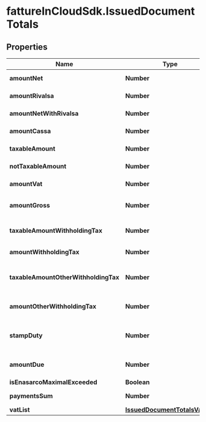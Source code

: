 # fattureInCloudSdk.IssuedDocumentTotals

## Properties

Name | Type | Description | Notes
------------ | ------------- | ------------- | -------------
**amountNet** | **Number** | Total net amount. | [optional] 
**amountRivalsa** | **Number** | Rivalsa amount. | [optional] 
**amountNetWithRivalsa** | **Number** | Net amount with rivalsa. | [optional] 
**amountCassa** | **Number** | Cassa amount. | [optional] 
**taxableAmount** | **Number** | Taxable amount. | [optional] 
**notTaxableAmount** | **Number** | Not taxable amount. | [optional] 
**amountVat** | **Number** | Total vat amount. | [optional] 
**amountGross** | **Number** | Total grosas amount. | [optional] 
**taxableAmountWithholdingTax** | **Number** | Taxable withholding tax amount. | [optional] 
**amountWithholdingTax** | **Number** | Withholding tax amount. | [optional] 
**taxableAmountOtherWithholdingTax** | **Number** | Other withholding tax taxable amount. | [optional] 
**amountOtherWithholdingTax** | **Number** | Other withholding tax amount. | [optional] 
**stampDuty** | **Number** | Stamp duty value [0 if not present]. | [optional] 
**amountDue** | **Number** | Total amount due. | [optional] 
**isEnasarcoMaximalExceeded** | **Boolean** |  | [optional] 
**paymentsSum** | **Number** | Payments sum. | [optional] 
**vatList** | [**IssuedDocumentTotalsVatList**](IssuedDocumentTotalsVatList.md) |  | [optional] 


